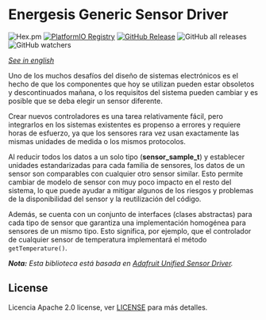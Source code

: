 # Energesis Generic Sensor Driver

![Hex.pm](https://img.shields.io/hexpm/l/plug)  [![PlatformIO Registry](https://badges.registry.platformio.org/packages/energesis-ingenieria/library/Energesis_Sensor.svg)](https://registry.platformio.org/libraries/energesis-ingenieria/Energesis_Sensor) [![GitHub Release](https://img.shields.io/github/release/energesis-ingenieria/Energesis_Sensor.svg?style=flat)]() 
![GitHub all releases](https://img.shields.io/github/downloads/energesis-ingenieria/Energesis_Sensor/total) ![GitHub watchers](https://img.shields.io/github/watchers/Energesis-Ingenieria/Energesis_Sensor)

_[See in english](README.md)_

Uno de los muchos desafíos del diseño de sistemas electrónicos es el hecho de que los componentes que hoy se utilizan pueden estar obsoletos y descontinuados mañana, o los requisitos del sistema pueden cambiar y es posible que se deba elegir un sensor diferente.

Crear nuevos controladores es una tarea relativamente fácil, pero integrarlos en los sistemas existentes es propenso a errores y requiere horas de esfuerzo, ya que los sensores rara vez usan exactamente las mismas unidades de medida o los mismos protocolos.

Al reducir todos los datos a un solo tipo (**sensor_sample\_t**) y establecer unidades estandarizadas para cada familia de sensores, los datos de un sensor son comparables con cualquier otro sensor similar. Esto permite cambiar de modelo de sensor con muy poco impacto en el resto del sistema, lo que puede ayudar a mitigar algunos de los riesgos y problemas de la disponibilidad del sensor y la reutilización del código.

Además, se cuenta con un conjunto de interfaces (clases abstractas) para cada tipo de sensor que garantiza una implementación homogénea para sensores de un mismo tipo. Esto significa, por ejemplo, que el controlador de cualquier sensor de temperatura implementará el método `getTemperature()`.

_**Nota:** Esta biblioteca está basada en [Adafruit Unified Sensor Driver](https://github.com/adafruit/Adafruit_Sensor)._


## License
Licencia Apache 2.0 license, ver [LICENSE](LICENSE) para más detalles.
